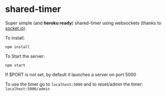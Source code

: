# shared-timer

 Super simple (and **heroku ready**) shared-timer using websockets (thanks to [socket.io](https://socket.io)).

To install:
```
npm install
```

To Start the server:
```
npm start
```
If $PORT is not set, by default it launches a server on port 5000


To use the timer go to `localhost:5000` and to reset/admin the timer: `localhost:5000/admin`
